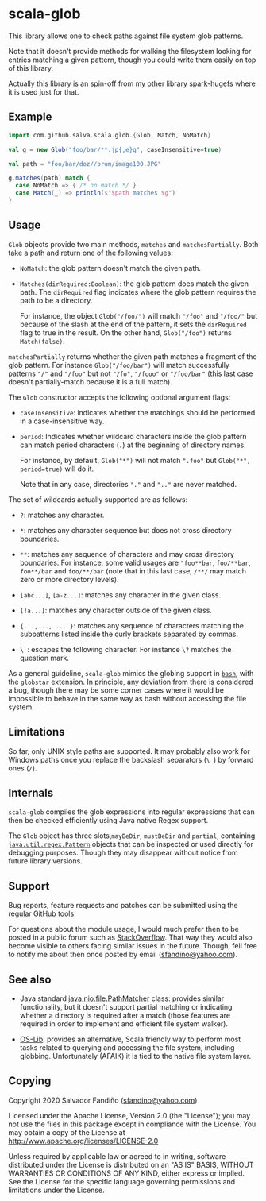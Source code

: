 # scala-glob

This library allows one to check paths against file system glob
patterns.

Note that it doesn't provide methods for walking the filesystem
looking for entries matching a given pattern, though you could
write them easily on top of this library.

Actually this library is an spin-off from my other library
[spark-hugefs](github.com/salva/spark-hugefs) where it is used
just for that.

## Example

```scala
import com.github.salva.scala.glob.{Glob, Match, NoMatch}

val g = new Glob("foo/bar/**.jp{,e}g", caseInsensitive=true)

val path = "foo/bar/doz//brum/image100.JPG"

g.matches(path) match {
  case NoMatch => { /* no match */ }
  case Match(_) => println(s"$path matches $g")
}
```

## Usage

`Glob` objects provide two main methods, `matches` and `matchesPartially`.
Both take a path and return one of the following values:

  * `NoMatch`: the glob pattern doesn't match the given path.

  * `Matches(dirRequired:Boolean)`: the glob pattern does match the
    given path. The `dirRequired` flag indicates where the glob pattern
    requires the path to be a directory.
     
    For instance, the object `Glob("/foo/")` will match `"/foo"`
    and `"/foo/"` but because of the slash at the end of the pattern,
    it sets the `dirRequired` flag to true in the result. On the other
    hand, `Glob("/foo")` returns `Match(false)`.

`matchesPartially` returns whether the given path matches a fragment of
the glob pattern. For instance `Glob("/foo/bar")` will match successfully
patterns `"/"` and `"/foo"` but not `"/fo"`, `"/fooo"` or `"/foo/bar"`
(this last case doesn't partially-match because it is a full match). 

The `Glob` constructor accepts the following optional argument flags:

  * `caseInsensitive`: indicates whether the matchings should be
    performed in a case-insensitive way.
     
  * `period`: Indicates whether wildcard characters inside the glob
    pattern can match period characters (`.`) at the beginning of
    directory names.
    
    For instance, by default, `Glob("*")` will not match `".foo"` but
     `Glob("*", period=true)` will do it.
     
    Note that in any case, directories `"."` and `".."` are never
    matched.
 
The set of wildcards actually supported are as follows:

  * `?`: matches any character.
  
  * `*`: matches any character sequence but does not cross directory
    boundaries.
    
  * `**`: matches any sequence of characters and may cross directory
    boundaries. For instance, some valid usages are `"foo**bar`,
    `foo/**bar`, `foo**/bar` and `foo/**/bar` (note that in this last case, `/**/`
    may match zero or more directory levels).
    
  * `[abc...]`, `[a-z...]`:  matches any character in the given class.
  
  * `[!a...]`: matches any character outside of the given class.
  
  * `{...,..., ... }`: matches any sequence of characters matching the
    subpatterns listed inside the curly brackets separated by commas.
    
  * `\ `: escapes the following character. For instance `\?` matches
    the question mark.  
  
As a general guideline, `scala-glob` mimics the globing support in
[`bash`](https://www.gnu.org/savannah-checkouts/gnu/bash/manual/bash.html#Filename-Expansion),
with the `globstar` extension. In principle, any deviation from there is
considered a bug, though there may be some corner cases where it would
be impossible to behave in the same way as bash without accessing the file
system.

## Limitations

So far, only UNIX style paths are supported. It may probably also work
for Windows paths once you replace the backslash separators (`\ `) by
forward ones (`/`).

## Internals

`scala-glob` compiles the glob expressions into regular expressions
that can then be checked efficiently using Java native Regex support.

The `Glob` object has three slots,`mayBeDir`, `mustBeDir` and `partial`,
containing
[`java.util.regex.Pattern`](https://docs.oracle.com/javase/8/docs/api/java/util/regex/Pattern.html)
objects that can be inspected or used directly for debugging purposes.
Though they may disappear without notice from future library versions. 

## Support

Bug reports, feature requests and patches can be submitted using the
regular GitHub [tools](https://github.com/salva/scala-glob).

For questions about the module usage, I would much prefer
then to be posted in a public forum such as 
[StackOverflow](https://stackoverflow.com/).
That way they would also become visible to others facing similar
issues in the future. Though, fell free to notify me about then
once posted by email (sfandino@yahoo.com).

## See also

  * Java standard
    [java.nio.file.PathMatcher](https://docs.oracle.com/javase/8/docs/api/java/nio/file/PathMatcher.html)
    class: provides similar functionality, but it doesn't support
    partial matching or indicating whether a directory is required
    after a match (those features are required in order to
    implement and efficient file system walker).

  * [OS-Lib](https://github.com/lihaoyi/os-lib):
    provides an alternative, Scala friendly way to perform most
    tasks related to querying and accessing the file system, including
    globbing. Unfortunately (AFAIK) it is tied to the native
    file system layer.

## Copying

Copyright 2020 Salvador Fandiño (sfandino@yahoo.com)

Licensed under the Apache License, Version 2.0 (the "License");
you may not use the files in this package except in compliance with
the License. You may obtain a copy of the License at
http://www.apache.org/licenses/LICENSE-2.0

Unless required by applicable law or agreed to in writing, software
distributed under the License is distributed on an "AS IS" BASIS,
WITHOUT WARRANTIES OR CONDITIONS OF ANY KIND, either express or implied.
See the License for the specific language governing permissions and
limitations under the License.

